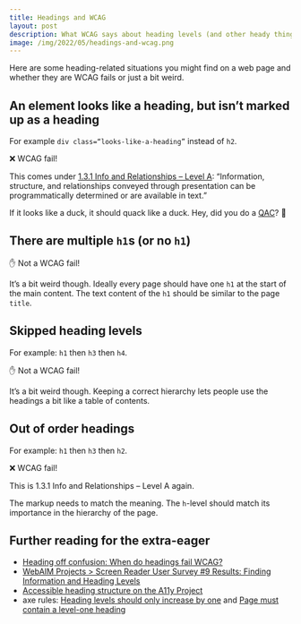 ```yaml
---
title: Headings and WCAG
layout: post
description: What WCAG says about heading levels (and other heady things)
image: /img/2022/05/headings-and-wcag.png
---
```


Here are some heading-related situations you might find on a web page and whether they are WCAG fails or just a bit weird.

## An element looks like a heading, but isn’t marked up as a heading

For example `div class=“looks-like-a-heading”` instead of `h2`.

<span aria-hidden="true">❌ </span>WCAG fail!

This comes under [1.3.1 Info and Relationships – Level A](https://www.w3.org/WAI/WCAG21/quickref/?currentsidebar=%23col_overview&levels=aaa&technologies=smil%2Cpdf%2Cflash%2Csl#info-and-relationships): “Information, structure, and relationships conveyed through presentation can be programmatically determined or are available in text.”

If it looks like a duck, it should quack like a duck. Hey, did you do a [QAC](http://127.0.0.1:4000/2021/12/13/qac/)? 🦆

## There are multiple `h1`s (or no `h1`)

<span aria-hidden="true">✋ </span>Not a WCAG fail!

It’s a bit weird though. Ideally every page should have one `h1` at the start of the main content. The text content of the `h1` should be similar to the page `title`.

## Skipped heading levels

For example: `h1` then `h3` then `h4`.

<span aria-hidden="true">✋ </span>Not a WCAG fail!

It’s a bit weird though. Keeping a correct hierarchy lets people use the headings a bit like a table of contents.

## Out of order headings

For example: `h1` then `h3` then `h2`.

<span aria-hidden="true">❌ </span>WCAG fail!

This is 1.3.1 Info and Relationships – Level A again.

The markup needs to match the meaning. The `h`-level should match its importance in the hierarchy of the page.

## Further reading for the extra-eager

- [Heading off confusion: When do headings fail WCAG?](https://www.tpgi.com/heading-off-confusion-when-do-headings-fail-wcag/)
- [WebAIM Projects > Screen Reader User Survey #9 Results: Finding Information and Heading Levels](https://webaim.org/projects/screenreadersurvey9/#finding)
- [Accessible heading structure on the A11y Project](https://www.a11yproject.com/posts/how-to-accessible-heading-structure/)
- axe rules: [Heading levels should only increase by one](https://dequeuniversity.com/rules/axe/4.4/heading-order) and [Page must contain a level-one heading](https://dequeuniversity.com/rules/axe/4.4/page-has-heading-one)